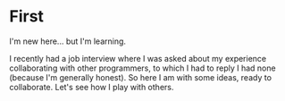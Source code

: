# First
I'm new here... but I'm learning.

I recently had a job interview where I was asked about my experience collaborating with other programmers, to which I had to reply I had none (because I'm generally honest).  So here I am with some ideas, ready to collaborate.  Let's see how I play with others.
